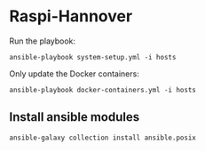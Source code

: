 # Raspi-Hannover

Run the playbook:

```shell script
ansible-playbook system-setup.yml -i hosts
```

Only update the Docker containers:

```shell script
ansible-playbook docker-containers.yml -i hosts
```

## Install ansible modules

```shell script
ansible-galaxy collection install ansible.posix
```